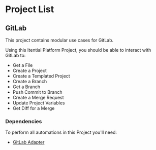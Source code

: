 # Project List

## GitLab

This project contains modular use cases for GitLab.

Using this Itential Platform Project, you should be able to interact with GitLab to:

- Get a File
- Create a Project
- Create a Templated Project
- Create a Branch
- Get a Branch
- Push Commit to Branch
- Create a Merge Request
- Update Project Variables
- Get Diff for a Merge

### Dependencies
To perform all automations in this Project you'll need:
- [GitLab Adapter](https://gitlab.com/itentialopensource/adapters/adapter-gitlab)
